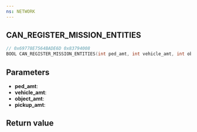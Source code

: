 ```yaml
---
ns: NETWORK
---
```

## CAN_REGISTER_MISSION_ENTITIES

```c
// 0x69778E7564BADE6D 0x83794008
BOOL CAN_REGISTER_MISSION_ENTITIES(int ped_amt, int vehicle_amt, int object_amt, int pickup_amt);
```

## Parameters
* **ped_amt**: 
* **vehicle_amt**: 
* **object_amt**: 
* **pickup_amt**: 

## Return value
